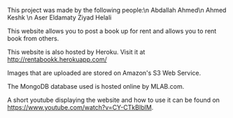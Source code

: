 This project was made by the following people:\n
Abdallah Ahmed\n
Ahmed Keshk \n
Aser Eldamaty
Ziyad Helali


This website allows you to post a book up for rent and allows you to rent book from others.

This website is also hosted by Heroku. Visit it at http://rentabookk.herokuapp.com/

Images that are uploaded are stored on Amazon's S3 Web Service.

The MongoDB database used is hosted online by MLAB.com.

A short youtube displaying the website and how to use it can be found on https://www.youtube.com/watch?v=CY-CTkBIblM.
